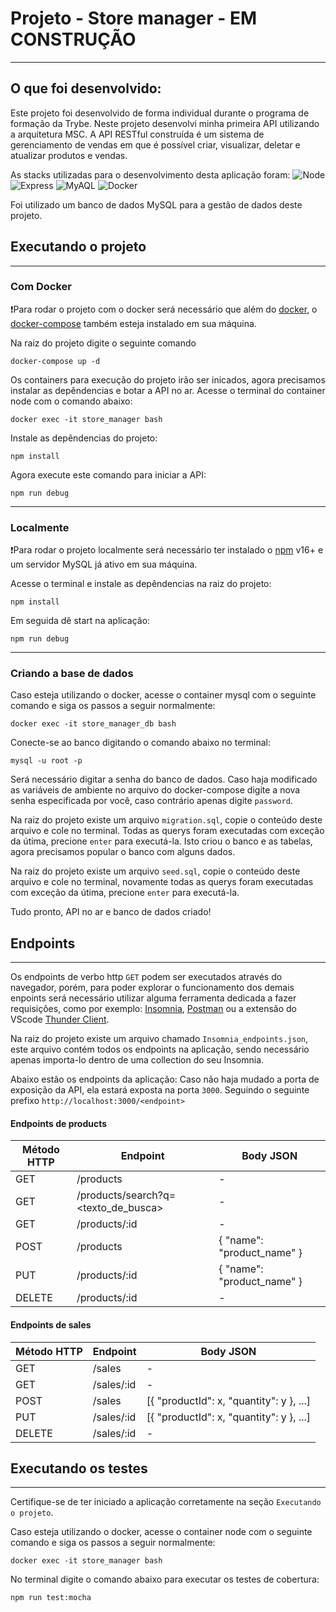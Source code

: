 # Projeto - Store manager - EM CONSTRUÇÃO
---
## O que foi desenvolvido:

Este projeto foi desenvolvido de forma individual durante o programa de formação da Trybe.
Neste projeto desenvolvi minha primeira API utilizando a arquitetura MSC.
A API RESTful construída é um sistema de gerenciamento de vendas em que é possível criar, visualizar, deletar e atualizar produtos e vendas.

As stacks utilizadas para o desenvolvimento desta aplicação foram:
![Node](https://img.shields.io/badge/-Node.js-339933?style=flat-square&logo=node.js&logoColor=white)
![Express](https://img.shields.io/badge/-Express.js-grey?style=flat-square&logo=express&logoColor=white)
![MyAQL](https://img.shields.io/badge/-MySQL-4479A1?style=flat-square&logo=MySQL&logoColor=white)
![Docker](https://img.shields.io/badge/Docker-2CA5E0?style=flat-square&logo=docker&logoColor=white)


Foi utilizado um banco de dados MySQL para a gestão de dados deste projeto.

## Executando o projeto
---
### Com Docker
❗Para rodar o projeto com o docker será necessário que além do [docker](https://www.docker.com/), o  [docker-compose](https://github.com/docker/compose) também esteja instalado em sua máquina.

Na raiz do projeto digite o seguinte comando
```
docker-compose up -d
```
Os containers para execução do projeto irão ser inicados, agora precisamos instalar as depêndencias e botar a API no ar.
Acesse o terminal do container node com o comando abaixo:
```
docker exec -it store_manager bash
```
Instale as depêndencias do projeto:
```
npm install
```
Agora execute este comando para iniciar a API:
```
npm run debug
```


---
### Localmente
❗Para rodar o projeto localmente será necessário ter instalado o  [npm](https://docs.npmjs.com/downloading-and-installing-node-js-and-npm) v16+ e um servidor MySQL já ativo  em sua máquina.

Acesse o terminal e instale as depêndencias na raiz do projeto:
```
npm install
```
Em seguida dê start na aplicação:
```
npm run debug
```
---
### Criando a base de dados

Caso esteja utilizando o docker, acesse o container mysql com o seguinte comando e siga os passos a seguir normalmente:
```
docker exec -it store_manager_db bash
```
Conecte-se ao banco digitando o comando abaixo no terminal:
```
mysql -u root -p
```
Será necessário digitar a senha do banco de dados. Caso haja modificado as variáveis de ambiente no arquivo do docker-compose digite a nova senha especificada por você, caso contrário apenas digite `password`.

Na raiz do projeto existe um arquivo `migration.sql`, copie o conteúdo deste arquivo e cole no terminal. Todas as querys foram executadas com exceção da útima, precione `enter` para executá-la. Isto criou o banco e as tabelas, agora precisamos popular o banco com alguns dados.

Na raiz do projeto existe um arquivo `seed.sql`, copie o conteúdo deste arquivo e cole no terminal, novamente todas as querys foram executadas com exceção da útima, precione `enter` para executá-la.

Tudo pronto, API no ar e banco de dados criado!

## Endpoints
---
Os endpoints de verbo http `GET` podem ser executados através do navegador, porém, para poder explorar o funcionamento dos demais enpoints será necessário utilizar alguma ferramenta dedicada a fazer requisições, como por exemplo: [Insomnia](https://insomnia.rest/download), [Postman](https://www.postman.com/) ou a extensão do VScode [Thunder Client](https://www.thunderclient.com/).

Na raiz do projeto existe um arquivo chamado `Insomnia_endpoints.json`, este arquivo contém todos os endpoints na aplicação, sendo necessário apenas importa-lo dentro de uma collection do seu Insomnia.

Abaixo estão os endpoints da aplicação:
Caso não haja mudado a porta de exposição da API, ela estará exposta na porta `3000`. Seguindo o seguinte prefixo `http://localhost:3000/<endpoint>`

#### Endpoints de products 
| Método HTTP | Endpoint | Body JSON|
| ----------- | -------- | ---- |
| GET | /products | - |
| GET | /products/search?q=<texto_de_busca> | - |
| GET | /products/:id | - |
| POST | /products |  { "name": "product_name" } |
| PUT | /products/:id | { "name": "product_name" } |
| DELETE | /products/:id | - |

#### Endpoints de sales 
| Método HTTP | Endpoint | Body JSON|
| ----------- | -------- | ---- |
| GET | /sales | - |
| GET | /sales/:id | - |
| POST | /sales |  [{ "productId": x, "quantity": y }, ...] |
| PUT | /sales/:id | [{ "productId": x, "quantity": y }, ...] |
| DELETE | /sales/:id | - |
## Executando os testes
---
Certifique-se de ter iniciado a aplicação corretamente na seção `Executando o projeto`. 

Caso esteja utilizando o docker, acesse o container node com o seguinte comando e siga os passos a seguir normalmente:
```
docker exec -it store_manager bash
```

No terminal digite o comando abaixo para executar os testes de cobertura:
```
npm run test:mocha
```

